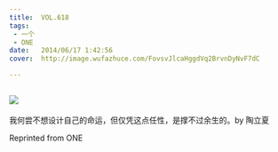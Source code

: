 ```yaml
---
title:	VOL.618
tags:
 - 一个
 - ONE
date:	2014/06/17 1:42:56
cover:	http://image.wufazhuce.com/FovsvJlcaHggdVq2BrvnDyNvF7dC

---
```

![](http://image.wufazhuce.com/FovsvJlcaHggdVq2BrvnDyNvF7dC)
---

我何尝不想设计自己的命运，但仅凭这点任性，是撑不过余生的。by 陶立夏
 
Reprinted from ONE
